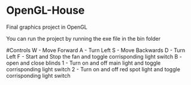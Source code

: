 # OpenGL-House
 Final graphics project in OpenGL

You can run the project by running the exe file in the bin folder

#Controls
W - Move Forward
A - Turn Left
S - Move Backwards
D - Turn Left
F - Start and Stop the fan and toggle corrisponding light switch
B - open and close blinds
1 - Turn on and off main light and toggle corrisponding light switch
2 - Turn on and off red spot light and toggle corrisponding light switch

